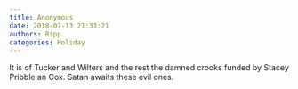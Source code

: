 ```yaml
---
title: Anonymous
date: 2018-07-13 21:33:21
authors: Ripp
categories: Holiday
---
```


 It is of Tucker and Wilters and the rest the damned crooks funded by Stacey Pribble an Cox.  Satan  awaits these evil ones.